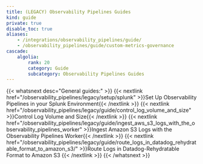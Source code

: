 ```yaml
---
title: (LEGACY) Observability Pipelines Guides
kind: guide
private: true
disable_toc: true
aliases:
    - /integrations/observability_pipelines/guide/
    - /observability_pipelines/guide/custom-metrics-governance
cascade:
    algolia:
        rank: 20
        category: Guide
        subcategory: Observability Pipelines Guides
---
```


{{< whatsnext desc="General guides:" >}}
    {{< nextlink href="/observability_pipelines/legacy/setup/splunk" >}}Set Up Observability Pipelines in your Splunk Environment{{< /nextlink >}}
    {{< nextlink href="/observability_pipelines/legacy/guide/control_log_volume_and_size" >}}Control Log Volume and Size{{< /nextlink >}}
    {{< nextlink href="/observability_pipelines/legacy/guide/ingest_aws_s3_logs_with_the_observability_pipelines_worker" >}}Ingest Amazon S3 Logs with the Observability Pipelines Worker{{< /nextlink >}}
    {{< nextlink href="/observability_pipelines/legacy/guide/route_logs_in_datadog_rehydratable_format_to_amazon_s3/" >}}Route Logs in Datadog-Rehydratable Format to Amazon S3 {{< /nextlink >}}
{{< /whatsnext >}}